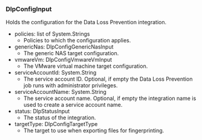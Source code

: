 ### DlpConfigInput
Holds the configuration for the Data Loss Prevention integration.

- policies: list of System.Strings
  - Policies to which the configuration applies.
- genericNas: DlpConfigGenericNasInput
  - The generic NAS target configuration.
- vmwareVm: DlpConfigVmwareVmInput
  - The VMware virtual machine target configuration.
- serviceAccountId: System.String
  - The service account ID. Optional, if empty the Data Loss Prevention job
 runs with administrator privileges.
- serviceAccountName: System.String
  - The service account name. Optional, if empty the integration name is used
 to create a service account name.
- status: DlpStatusInput
  - The status of the integration.
- targetType: DlpConfigTargetType
  - The target to use when exporting files for fingerprinting.
